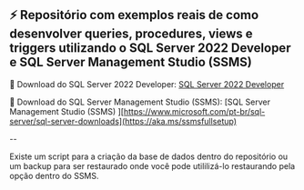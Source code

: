 ⚡ Repositório com exemplos reais de como desenvolver queries, procedures, views e triggers utilizando o SQL Server 2022 Developer
e SQL Server Management Studio (SSMS)  
--

📝 Download do SQL Server 2022 Developer: [SQL Server 2022 Developer](https://www.microsoft.com/pt-br/sql-server/sql-server-downloads)

📝 Download do SQL Server Management Studio (SSMS): [SQL Server Management Studio (SSMS) ][https://www.microsoft.com/pt-br/sql-server/sql-server-downloads](https://aka.ms/ssmsfullsetup)

--

Existe um script para a criação da base de dados dentro do repositório ou um backup para ser restaurado onde você pode utililizá-lo restaurando pela opção dentro do SSMS.
